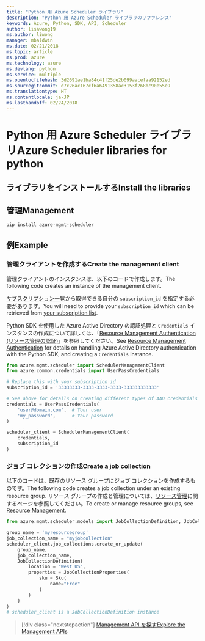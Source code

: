 ```yaml
---
title: "Python 用 Azure Scheduler ライブラリ"
description: "Python 用 Azure Scheduler ライブラリのリファレンス"
keywords: Azure, Python, SDK, API, Scheduler
author: lisawong19
ms.author: liwong
manager: mbaldwin
ms.date: 02/21/2018
ms.topic: article
ms.prod: azure
ms.technology: azure
ms.devlang: python
ms.service: multiple
ms.openlocfilehash: 3d2691ae1ba84c41f25de2b099aacefaa92152ed
ms.sourcegitcommit: d7c26ac167cf6a6491358ac3153f268bc90e55e9
ms.translationtype: HT
ms.contentlocale: ja-JP
ms.lasthandoff: 02/24/2018
---
```

# <a name="azure-scheduler-libraries-for-python"></a><span data-ttu-id="75419-104">Python 用 Azure Scheduler ライブラリ</span><span class="sxs-lookup"><span data-stu-id="75419-104">Azure Scheduler libraries for python</span></span>

## <a name="install-the-libraries"></a><span data-ttu-id="75419-105">ライブラリをインストールする</span><span class="sxs-lookup"><span data-stu-id="75419-105">Install the libraries</span></span>

## <a name="management"></a><span data-ttu-id="75419-106">管理</span><span class="sxs-lookup"><span data-stu-id="75419-106">Management</span></span>

```bash
pip install azure-mgmt-scheduler
```
## <a name="example"></a><span data-ttu-id="75419-107">例</span><span class="sxs-lookup"><span data-stu-id="75419-107">Example</span></span>

### <a name="create-the-management-client"></a><span data-ttu-id="75419-108">管理クライアントを作成する</span><span class="sxs-lookup"><span data-stu-id="75419-108">Create the management client</span></span>

<span data-ttu-id="75419-109">管理クライアントのインスタンスは、以下のコードで作成します。</span><span class="sxs-lookup"><span data-stu-id="75419-109">The following code creates an instance of the management client.</span></span>

<span data-ttu-id="75419-110">[サブスクリプション一覧](https://manage.windowsazure.com/#Workspaces/AdminTasks/SubscriptionMapping)から取得できる自分の ``subscription_id`` を指定する必要があります。</span><span class="sxs-lookup"><span data-stu-id="75419-110">You will need to provide your ``subscription_id`` which can be retrieved from [your subscription list](https://manage.windowsazure.com/#Workspaces/AdminTasks/SubscriptionMapping).</span></span>

<span data-ttu-id="75419-111">Python SDK を使用した Azure Active Directory の認証処理と ``Credentials`` インスタンスの作成について詳しくは、「[Resource Management Authentication (リソース管理の認証)](/python/azure/python-sdk-azure-authenticate)」を参照してください。</span><span class="sxs-lookup"><span data-stu-id="75419-111">See [Resource Management Authentication](/python/azure/python-sdk-azure-authenticate) for details on handling Azure Active Directory authentication with the Python SDK, and creating a ``Credentials`` instance.</span></span>

```python
from azure.mgmt.scheduler import SchedulerManagementClient
from azure.common.credentials import UserPassCredentials

# Replace this with your subscription id
subscription_id = '33333333-3333-3333-3333-333333333333'

# See above for details on creating different types of AAD credentials
credentials = UserPassCredentials(
    'user@domain.com',  # Your user
    'my_password',      # Your password
)

scheduler_client = SchedulerManagementClient(
    credentials,
    subscription_id
)
```

### <a name="create-a-job-collection"></a><span data-ttu-id="75419-112">ジョブ コレクションの作成</span><span class="sxs-lookup"><span data-stu-id="75419-112">Create a job collection</span></span>

<span data-ttu-id="75419-113">以下のコードは、既存のリソース グループにジョブ コレクションを作成するものです。</span><span class="sxs-lookup"><span data-stu-id="75419-113">The following code creates a job collection under an existing resource group.</span></span>
<span data-ttu-id="75419-114">リソース グループの作成と管理については、[リソース管理](/python/api/overview/azure/azure.mgmt.resource)に関するページを参照してください。</span><span class="sxs-lookup"><span data-stu-id="75419-114">To create or manage resource groups, see [Resource Management](/python/api/overview/azure/azure.mgmt.resource).</span></span>

```python
from azure.mgmt.scheduler.models import JobCollectionDefinition, JobCollectionProperties, Sku

group_name = 'myresourcegroup'
job_collection_name = "myjobcollection"
scheduler_client.job_collections.create_or_update(
    group_name,
    job_collection_name,
    JobCollectionDefinition(
        location = "West US",
        properties = JobCollectionProperties(
            sku = Sku(
                name="Free"
            )
        )
    )
)
# scheduler_client is a JobCollectionDefinition instance
```

> [!div class="nextstepaction"]
> [<span data-ttu-id="75419-115">Management API を探す</span><span class="sxs-lookup"><span data-stu-id="75419-115">Explore the Management APIs</span></span>](/python/api/overview/azure/scheduler/management)